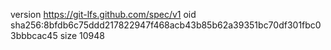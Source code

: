 version https://git-lfs.github.com/spec/v1
oid sha256:8bfdb6c75ddd217822947f468acb43b85b62a39351bc70df301fbc03bbbcac45
size 10948

